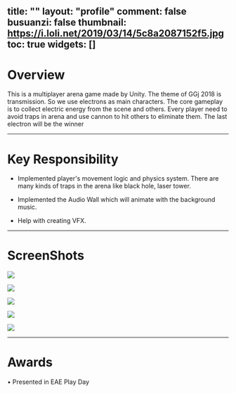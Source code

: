 ﻿title: ""
layout: "profile"
comment: false
busuanzi: false
thumbnail: https://i.loli.net/2019/03/14/5c8a2087152f5.jpg
toc: true
widgets: []
---


# Overview

This is a multiplayer arena game made by Unity. The theme of GGj 2018 is transmission. So we use electrons as main characters. The core gameplay is to collect electric energy from the scene and others. Every player need to avoid traps in arena and use cannon to hit others to eliminate them. The last electron will be the winner



---
# Key Responsibility

- Implemented player's movement logic and physics system. There are many kinds of traps in the arena like black hole, laser tower.

- Implemented the Audio Wall which will animate with the background music. 

- Help with creating VFX.
---

# ScreenShots

![](https://i.loli.net/2019/03/14/5c8a2427d22ca.gif)

![](https://i.loli.net/2019/03/14/5c8a243d7e29a.gif)

![](https://i.loli.net/2019/03/14/5c8a244c33c55.gif)

![](https://i.loli.net/2019/03/14/5c8a245a30df3.gif)

![](https://i.loli.net/2019/03/14/5c8a245a30df3.gif)

---
# Awards

• Presented in EAE Play Day


